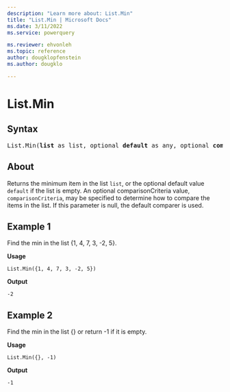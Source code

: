 ```yaml
---
description: "Learn more about: List.Min"
title: "List.Min | Microsoft Docs"
ms.date: 3/11/2022
ms.service: powerquery

ms.reviewer: ehvonleh
ms.topic: reference
author: dougklopfenstein
ms.author: dougklo

---
```

# List.Min

## Syntax

<pre>
List.Min(<b>list</b> as list, optional <b>default</b> as any, optional <b>comparisonCriteria</b> as any, optional <b>includeNulls</b> as nullable logical) as any
</pre>
  
## About

Returns the minimum item in the list `list`, or the optional default value `default` if the list is empty. An optional comparisonCriteria value, `comparisonCriteria`, may be specified to determine how to compare the items in the list. If this parameter is null, the default comparer is used.

## Example 1

Find the min in the list {1, 4, 7, 3, -2, 5}.

**Usage**

```powerquery-m
List.Min({1, 4, 7, 3, -2, 5})
```

**Output**

`-2`

## Example 2

Find the min in the list {} or return -1 if it is empty.

**Usage**

```powerquery-m
List.Min({}, -1)
```

**Output**

`-1`
